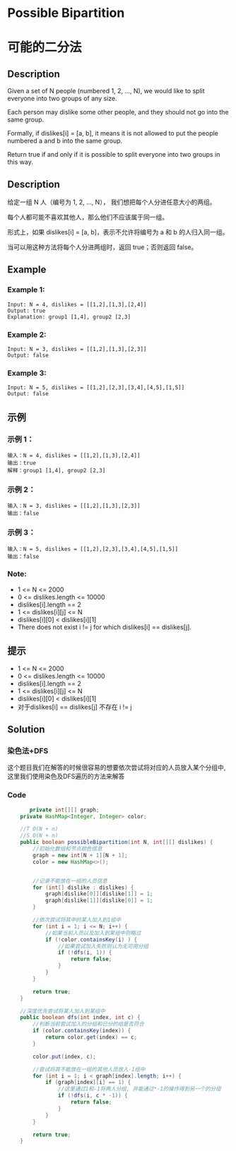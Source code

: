 # Possible Bipartition
# 可能的二分法

## Description
Given a set of N people (numbered 1, 2, ..., N), we would like to split everyone into two groups of any size.

Each person may dislike some other people, and they should not go into the same group. 

Formally, if dislikes[i] = [a, b], it means it is not allowed to put the people numbered a and b into the same group.

Return true if and only if it is possible to split everyone into two groups in this way.

## Description
给定一组 N 人（编号为 1, 2, ..., N）， 我们想把每个人分进任意大小的两组。

每个人都可能不喜欢其他人，那么他们不应该属于同一组。

形式上，如果 dislikes[i] = [a, b]，表示不允许将编号为 a 和 b 的人归入同一组。

当可以用这种方法将每个人分进两组时，返回 true；否则返回 false。


## Example
### Example 1:
    Input: N = 4, dislikes = [[1,2],[1,3],[2,4]]
    Output: true
    Explanation: group1 [1,4], group2 [2,3]

### Example 2:
    Input: N = 3, dislikes = [[1,2],[1,3],[2,3]]
    Output: false

### Example 3:
    Input: N = 5, dislikes = [[1,2],[2,3],[3,4],[4,5],[1,5]]
    Output: false

## 示例
### 示例 1：
    输入：N = 4, dislikes = [[1,2],[1,3],[2,4]]
    输出：true
    解释：group1 [1,4], group2 [2,3]
### 示例 2：
    输入：N = 3, dislikes = [[1,2],[1,3],[2,3]]
    输出：false

### 示例 3：
    输入：N = 5, dislikes = [[1,2],[2,3],[3,4],[4,5],[1,5]]
    输出：false

### Note:
* 1 <= N <= 2000
* 0 <= dislikes.length <= 10000
* dislikes[i].length == 2
* 1 <= dislikes[i][j] <= N
* dislikes[i][0] < dislikes[i][1]
* There does not exist i != j for which dislikes[i] == dislikes[j].

## 提示
* 1 <= N <= 2000
* 0 <= dislikes.length <= 10000
* dislikes[i].length == 2
* 1 <= dislikes[i][j] <= N
* dislikes[i][0] < dislikes[i][1]
* 对于dislikes[i] == dislikes[j] 不存在 i != j


## Solution
### 染色法+DFS
这个题目我们在解答的时候很容易的想要依次尝试将对应的人员放入某个分组中, 这里我们使用染色及DFS遍历的方法来解答

### Code

```java
       private int[][] graph;
    private HashMap<Integer, Integer> color;

    //T O(N + n)
    //S O(N + n)
    public boolean possibleBipartition(int N, int[][] dislikes) {
        //初始化数组和节点颜色信息
        graph = new int[N + 1][N + 1];
        color = new HashMap<>();


        //记录不能放在一组的人员信息
        for (int[] dislike : dislikes) {
            graph[dislike[0]][dislike[1]] = 1;
            graph[dislike[1]][dislike[0]] = 1;
        }

        //依次尝试将其中的某人加入到1组中
        for (int i = 1; i <= N; i++) {
            //如果当前人员以及加入到某组中则略过
            if (!color.containsKey(i) ) {
                //如果尝试加入失败则认为无可用分组
                if (!dfs(i, 1)) {
                    return false;
                }
            }
        }

        return true;
    }

    //深度优先尝试将某人加入到某组中
    public boolean dfs(int index, int c) {
        //判断当前尝试加入的分组和已分的组是否符合
        if (color.containsKey(index)) {
            return color.get(index) == c;
        }

        color.put(index, c);

        //尝试将其不能放在一组的其他人员放入-1组中
        for (int i = 1; i < graph[index].length; i++) {
            if (graph[index][i] == 1) {
                //这里通过1和-1将两人分组, 并能通过*-1的操作得到另一个的分组
                if (!dfs(i, c * -1)) {
                    return false;
                }
            }
        }

        return true;
    }
```